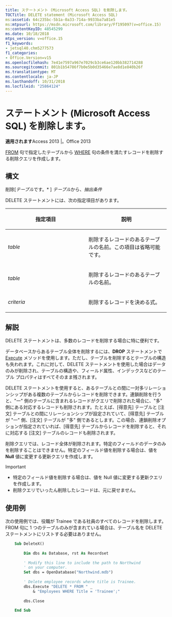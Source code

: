 ```yaml
---
title: ステートメント (Microsoft Access SQL) を削除します。
TOCTitle: DELETE statement (Microsoft Access SQL)
ms:assetid: 64c235bc-5b1a-0a33-714a-9933ba7a81e5
ms:mtpsurl: https://msdn.microsoft.com/library/Ff195097(v=office.15)
ms:contentKeyID: 48545299
ms.date: 10/18/2018
mtps_version: v=office.15
f1_keywords:
- jetsql40.chm5277573
f1_categories:
- Office.Version=v15
ms.openlocfilehash: 7e41e7597a967e7029cb3ce6ae120bb382714288
ms.sourcegitcommit: 801b1b54786f7b0e5b0d35466e7ae8d1e840b26f
ms.translationtype: MT
ms.contentlocale: ja-JP
ms.lasthandoff: 10/31/2018
ms.locfileid: "25864124"
---
```

# <a name="delete-statement-microsoft-access-sql"></a>ステートメント (Microsoft Access SQL) を削除します。

**適用されます**Access 2013 |。Office 2013

[FROM](https://docs.microsoft.com/office/vba/access/Concepts/Structured-Query-Language/from-clause-microsoft-access-sql) 句で指定したテーブルから [WHERE](https://docs.microsoft.com/office/vba/access/Concepts/Structured-Query-Language/where-clause-microsoft-access-sql) 句の条件を満たすレコードを削除する削除クエリを作成します。

## <a name="syntax"></a>構文

削除\[*テーブル*です。\* \] *テーブル*から、*抽出条件*

DELETE ステートメントには、次の指定項目があります。

<table>
<colgroup>
<col style="width: 50%" />
<col style="width: 50%" />
</colgroup>
<thead>
<tr class="header">
<th><p>指定項目</p></th>
<th><p>説明</p></th>
</tr>
</thead>
<tbody>
<tr class="odd">
<td><p><em>table</em></p></td>
<td><p>削除するレコードのあるテーブルの名前。この項目は省略可能です。</p></td>
</tr>
<tr class="even">
<td><p><em>table</em></p></td>
<td><p>削除するレコードのあるテーブルの名前。</p></td>
</tr>
<tr class="odd">
<td><p><em>criteria</em></p></td>
<td><p>削除するレコードを決める式。</p></td>
</tr>
</tbody>
</table>


## <a name="remarks"></a>解説

DELETE ステートメントは、多数のレコードを削除する場合に特に便利です。

データベースからあるテーブル全体を削除するには、**DROP** ステートメントで [Execute](drop-statement-microsoft-access-sql.md) メソッドを使用します。ただし、テーブルを削除するとテーブルの構造も失われます。これに対して、DELETE ステートメントを使用した場合はデータのみが削除され、テーブルの構造や、フィールド属性、インデックスなどのテーブル プロパティはすべてそのまま残されます。

DELETE ステートメントを使用すると、あるテーブルとの間に一対多リレーションシップがある複数のテーブルからレコードを削除できます。連鎖削除を行うと、"一" 側のテーブルに含まれるレコードがクエリで削除された場合に、"多" 側にある対応するレコードも削除されます。たとえば、[得意先] テーブルと [注文] テーブルとの間にリレーションシップが設定されていて、[得意先] テーブルが "一" 側、[注文] テーブルが "多" 側であるとします。この場合、連鎖削除オプションが指定されていれば、[得意先] テーブルからレコードを削除すると、それに対応する [注文] テーブルのレコードも削除されます。

削除クエリでは、レコード全体が削除されます。特定のフィールドのデータのみを削除することはできません。特定のフィールド値を削除する場合は、値を **Null** 値に変更する更新クエリを作成します。

> [!IMPORTANT]
> - 特定のフィールド値を削除する場合は、値を Null 値に変更する更新クエリを作成します。
> - 削除クエリでいったん削除したレコードは、元に戻せません。

## <a name="example"></a>使用例

次の使用例では、役職が Trainee である社員のすべてのレコードを削除します。FROM 句に 1 つのテーブルのみが含まれている場合は、テーブル名を DELETE ステートメントにリストする必要はありません。

```vb
    Sub DeleteX() 
     
        Dim dbs As Database, rst As Recordset 
     
        ' Modify this line to include the path to Northwind 
        ' on your computer. 
        Set dbs = OpenDatabase("Northwind.mdb") 
     
        ' Delete employee records where title is Trainee.     
        dbs.Execute "DELETE * FROM " _ 
            & "Employees WHERE Title = 'Trainee';" 
         
        dbs.Close 
     
    End Sub
```
